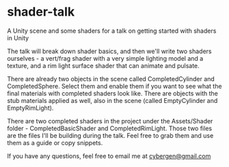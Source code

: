 # shader-talk
A Unity scene and some shaders for a talk on getting started with shaders in Unity

The talk will break down shader basics, and then we'll write two shaders ourselves - a vert/frag shader with a very simple lighting model and a texture, and a rim light surface shader that can animate and pulsate.

There are already two objects in the scene called CompletedCylinder and CompletedSphere. Select them and enable them if you want to see what the final materials with completed shaders look like. There are objects with the stub materials applied as well, also in the scene (called EmptyCylinder and EmptyRimLight).

There are two completed shaders in the project under the Assets/Shader folder - CompletedBasicShader and CompletedRimLight. Those two files are the files I'll be building during the talk. Feel free to grab them and use them as a guide or copy snippets.

If you have any questions, feel free to email me at cybergen@gmail.com
